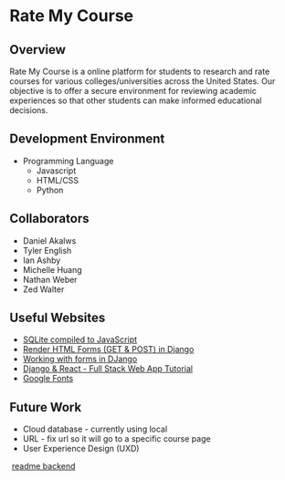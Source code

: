 # Rate My Course
## Overview

Rate My Course is a online platform for students to research and rate courses for various colleges/universities across the United States. Our objective is to offer a secure environment for reviewing academic experiences so that other students can make informed educational decisions. 

## Development Environment

- Programming Language 
  - Javascript 
  - HTML/CSS
  - Python  

## Collaborators
- Daniel Akalws
- Tyler English
- Ian Ashby
- Michelle Huang
- Nathan Weber
- Zed Walter

## Useful Websites

* [SQLite compiled to JavaScript](https://github.com/sql-js/sql.js)
* [Render HTML Forms (GET & POST) in Django](https://www.geeksforgeeks.org/render-html-forms-get-post-in-django/)
* [Working with forms in DJango](https://docs.djangoproject.com/en/4.0/topics/forms/)
* [Django & React - Full Stack Web App Tutorial](https://www.youtube.com/playlist?list=PLzMcBGfZo4-kCLWnGmK0jUBmGLaJxvi4j)
* [Google Fonts](https://fonts.google.com/icons?icon.query=school)

## Future Work

* Cloud database - currently using local 
* URL - fix url so it will go to a specific course page
* User Experience Design (UXD)


​
[readme backend](backend/README.md)

